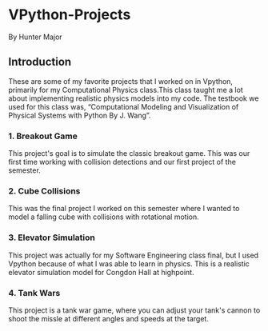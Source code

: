 # VPython-Projects
By Hunter Major


## Introduction

These are some of my favorite projects that I worked on in Vpython,  primarily for my Computational Physics class.This class taught me a lot about implementing realistic physics  models into my code. The testbook we used for this class was, “Computational Modeling and Visualization of Physical Systems with Python By J. Wang”.


### 1. Breakout Game

This project's goal is to simulate the classic breakout game. This was our first time working with collision detections and our first project of the semester.

###  2. Cube Collisions

This was the final project I worked on this semester where I wanted to model a falling cube with collisions with rotational motion.

### 3. Elevator Simulation

This project was actually for my Software Engineering class final, but I used Vpython because of what I was able to learn in physics. This is a realistic elevator simulation model for Congdon Hall at highpoint. 

### 4. Tank Wars

This project is a tank war game, where you can adjust your tank's cannon to shoot the missle at different angles and speeds at the target.
